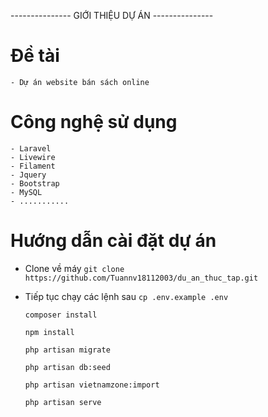 
--------------- GIỚI THIỆU DỰ ÁN ---------------


# Đề tài 
    - Dự án website bán sách online

# Công nghệ sử dụng
    - Laravel
    - Livewire
    - Filament
    - Jquery
    - Bootstrap
    - MySQL
    - ...........

# Hướng dẫn cài đặt dự án

 - Clone về máy 
    `git clone https://github.com/Tuannv18112003/du_an_thuc_tap.git`

- Tiếp tục chạy các lệnh sau
    `cp .env.example .env`

    `composer install`

    `npm install`

    `php artisan migrate`

    `php artisan db:seed`

    `php artisan vietnamzone:import`

    `php artisan serve` 